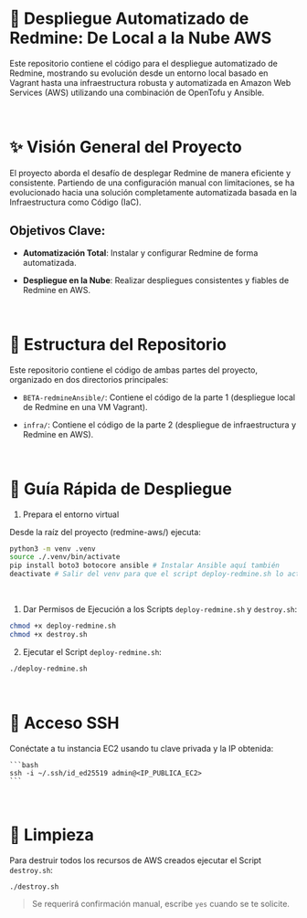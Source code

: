 # 🚀 Despliegue Automatizado de Redmine: De Local a la Nube AWS

Este repositorio contiene el código para el despliegue automatizado de Redmine, mostrando su evolución desde un entorno local basado en Vagrant hasta una infraestructura robusta y automatizada en Amazon Web Services (AWS) utilizando una combinación de OpenTofu y Ansible.

<br/>

# ✨ Visión General del Proyecto

El proyecto aborda el desafío de desplegar Redmine de manera eficiente y consistente. Partiendo de una configuración manual con limitaciones, se ha evolucionado hacia una solución completamente automatizada basada en la Infraestructura como Código (IaC).

## Objetivos Clave:

- **Automatización Total**: Instalar y configurar Redmine de forma automatizada.

- **Despliegue en la Nube**: Realizar despliegues consistentes y fiables de Redmine en AWS.

<br/>

# 📂 Estructura del Repositorio

Este repositorio contiene el código de ambas partes del proyecto, organizado en dos directorios principales:

- `BETA-redmineAnsible/`: Contiene el código de la parte 1 (despliegue local de Redmine en una VM Vagrant).

- `infra/`: Contiene el código de la parte 2 (despliegue de infraestructura y Redmine en AWS).

<br/>

# 🚀 Guía Rápida de Despliegue

1. Prepara el entorno virtual

Desde la raíz del proyecto (redmine-aws/) ejecuta:

```bash
python3 -m venv .venv
source ./.venv/bin/activate
pip install boto3 botocore ansible # Instalar Ansible aquí también
deactivate # Salir del venv para que el script deploy-redmine.sh lo active
```

<br/>

1. Dar Permisos de Ejecución a los Scripts `deploy-redmine.sh` y `destroy.sh`:

```bash
chmod +x deploy-redmine.sh
chmod +x destroy.sh
```

2. Ejecutar el Script `deploy-redmine.sh`:

```bash
./deploy-redmine.sh
```

<br/>

# 🔑 Acceso SSH

Conéctate a tu instancia EC2 usando tu clave privada y la IP obtenida:

    ```bash
    ssh -i ~/.ssh/id_ed25519 admin@<IP_PUBLICA_EC2>
    ```

<br/>

# 🧹 Limpieza

Para destruir todos los recursos de AWS creados ejecutar el Script `destroy.sh`:

```bash
./destroy.sh
```

> Se requerirá confirmación manual, escribe `yes` cuando se te solicite.
